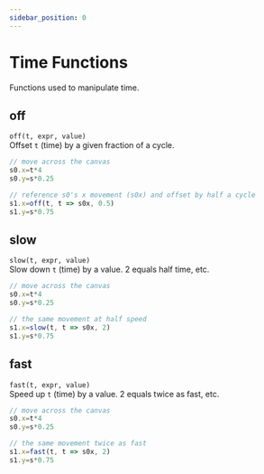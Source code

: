 ```yaml
---
sidebar_position: 0
---
```


# Time Functions
Functions used to manipulate time. 
## off
`off(t, expr, value)`  
Offset `t` (time) by a given fraction of a cycle.
```js
// move across the canvas
s0.x=t*4
s0.y=s*0.25

// reference s0's x movement (s0x) and offset by half a cycle
s1.x=off(t, t => s0x, 0.5)
s1.y=s*0.75
```
## slow
`slow(t, expr, value)`  
Slow down `t` (time) by a value. 2 equals half time, etc.
```js
// move across the canvas
s0.x=t*4
s0.y=s*0.25

// the same movement at half speed
s1.x=slow(t, t => s0x, 2)
s1.y=s*0.75
```
## fast
`fast(t, expr, value)`  
Speed up `t` (time) by a value. 2 equals twice as fast, etc.
```js
// move across the canvas
s0.x=t*4
s0.y=s*0.25

// the same movement twice as fast
s1.x=fast(t, t => s0x, 2)
s1.y=s*0.75
```

